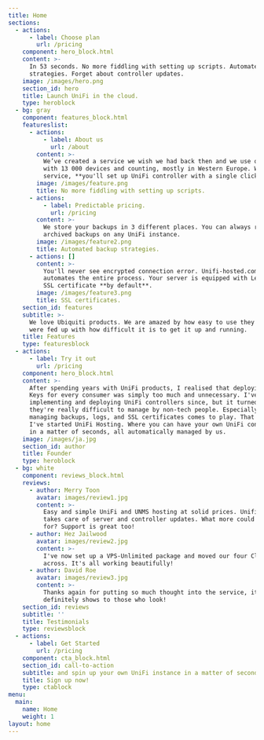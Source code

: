 ```yaml
---
title: Home
sections:
  - actions:
      - label: Choose plan
        url: /pricing
    component: hero_block.html
    content: >-
      In 53 seconds. No more fiddling with setting up scripts. Automated backup
      strategies. Forget about controller updates.
    image: /images/hero.png
    section_id: hero
    title: Launch UniFi in the cloud.
    type: heroblock
  - bg: gray
    component: features_block.html
    featureslist:
      - actions:
          - label: About us
            url: /about
        content: >-
          We’ve created a service we wish we had back then and we use on our own
          with 13 000 devices and counting, mostly in Western Europe. With our
          service, **you'll set up UniFi controller with a single click.**
        image: /images/feature.png
        title: No more fiddling with setting up scripts.
      - actions:
          - label: Predictable pricing.
            url: /pricing
        content: >-
          We store your backups in 3 different places. You can always retrieve
          archived backups on any UniFi instance.
        image: /images/feature2.png
        title: Automated backup strategies.
      - actions: []
        content: >-
          You'll never see encrypted connection error. Unifi-hosted.com
          automates the entire process. Your server is equipped with Letsencrypt
          SSL certificate **by default**.
        image: /images/feature3.png
        title: SSL certificates.
    section_id: features
    subtitle: >-
      We love Ubiquiti products. We are amazed by how easy to use they are. We
      were fed up with how difficult it is to get it up and running.
    title: Features
    type: featuresblock
  - actions:
      - label: Try it out
        url: /pricing
    component: hero_block.html
    content: >-
      After spending years with UniFi products, I realised that deploying Cloud
      Keys for every consumer was simply too much and unnecessary. I've been
      implementing and deploying UniFi controllers since, but it turned out
      they're really difficult to manage by non-tech people. Especially when
      managing backups, logs, and SSL certificates comes to play. That's why
      I've started UniFi Hosting. Where you can have your own UniFi controller
      in a matter of seconds, all automatically managed by us.
    image: /images/ja.jpg
    section_id: author
    title: Founder
    type: heroblock
  - bg: white
    component: reviews_block.html
    reviews:
      - author: Merry Toon
        avatar: images/review1.jpg
        content: >-
          Easy and simple UniFi and UNMS hosting at solid prices. Unifi Hosted
          takes care of server and controller updates. What more could you ask
          for? Support is great too!
      - author: Hez Jailwood
        avatar: images/review2.jpg
        content: >-
          I've now set up a VPS-Unlimited package and moved our four Cloud Keys
          across. It's all working beautifully!
      - author: David Roe
        avatar: images/review3.jpg
        content: >-
          Thanks again for putting so much thought into the service, it
          definitely shows to those who look!
    section_id: reviews
    subtitle: ''
    title: Testimonials
    type: reviewsblock
  - actions:
      - label: Get Started
        url: /pricing
    component: cta_block.html
    section_id: call-to-action
    subtitle: and spin up your own UniFi instance in a matter of seconds
    title: Sign up now!
    type: ctablock
menu:
  main:
    name: Home
    weight: 1
layout: home
---
```


